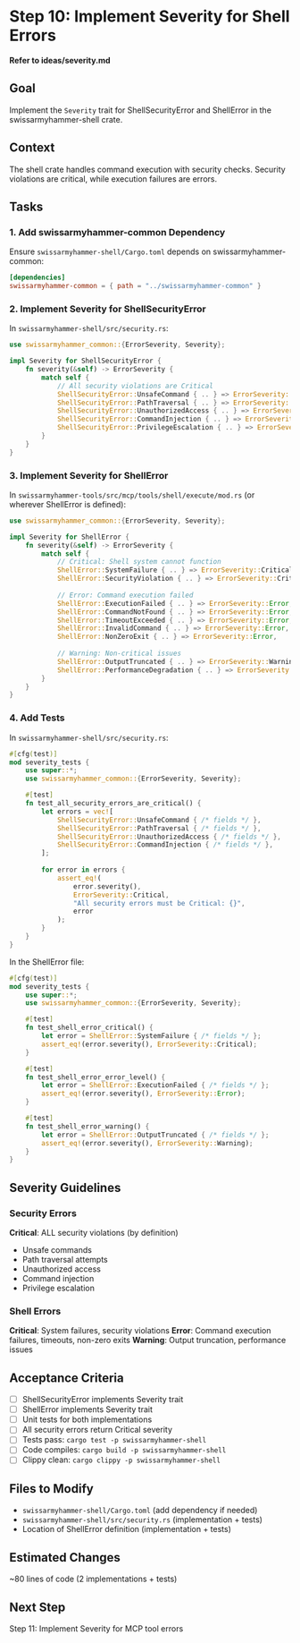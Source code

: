 # Step 10: Implement Severity for Shell Errors

**Refer to ideas/severity.md**

## Goal

Implement the `Severity` trait for ShellSecurityError and ShellError in the swissarmyhammer-shell crate.

## Context

The shell crate handles command execution with security checks. Security violations are critical, while execution failures are errors.

## Tasks

### 1. Add swissarmyhammer-common Dependency

Ensure `swissarmyhammer-shell/Cargo.toml` depends on swissarmyhammer-common:

```toml
[dependencies]
swissarmyhammer-common = { path = "../swissarmyhammer-common" }
```

### 2. Implement Severity for ShellSecurityError

In `swissarmyhammer-shell/src/security.rs`:

```rust
use swissarmyhammer_common::{ErrorSeverity, Severity};

impl Severity for ShellSecurityError {
    fn severity(&self) -> ErrorSeverity {
        match self {
            // All security violations are Critical
            ShellSecurityError::UnsafeCommand { .. } => ErrorSeverity::Critical,
            ShellSecurityError::PathTraversal { .. } => ErrorSeverity::Critical,
            ShellSecurityError::UnauthorizedAccess { .. } => ErrorSeverity::Critical,
            ShellSecurityError::CommandInjection { .. } => ErrorSeverity::Critical,
            ShellSecurityError::PrivilegeEscalation { .. } => ErrorSeverity::Critical,
        }
    }
}
```

### 3. Implement Severity for ShellError

In `swissarmyhammer-tools/src/mcp/tools/shell/execute/mod.rs` (or wherever ShellError is defined):

```rust
use swissarmyhammer_common::{ErrorSeverity, Severity};

impl Severity for ShellError {
    fn severity(&self) -> ErrorSeverity {
        match self {
            // Critical: Shell system cannot function
            ShellError::SystemFailure { .. } => ErrorSeverity::Critical,
            ShellError::SecurityViolation { .. } => ErrorSeverity::Critical,
            
            // Error: Command execution failed
            ShellError::ExecutionFailed { .. } => ErrorSeverity::Error,
            ShellError::CommandNotFound { .. } => ErrorSeverity::Error,
            ShellError::TimeoutExceeded { .. } => ErrorSeverity::Error,
            ShellError::InvalidCommand { .. } => ErrorSeverity::Error,
            ShellError::NonZeroExit { .. } => ErrorSeverity::Error,
            
            // Warning: Non-critical issues
            ShellError::OutputTruncated { .. } => ErrorSeverity::Warning,
            ShellError::PerformanceDegradation { .. } => ErrorSeverity::Warning,
        }
    }
}
```

### 4. Add Tests

In `swissarmyhammer-shell/src/security.rs`:

```rust
#[cfg(test)]
mod severity_tests {
    use super::*;
    use swissarmyhammer_common::{ErrorSeverity, Severity};

    #[test]
    fn test_all_security_errors_are_critical() {
        let errors = vec![
            ShellSecurityError::UnsafeCommand { /* fields */ },
            ShellSecurityError::PathTraversal { /* fields */ },
            ShellSecurityError::UnauthorizedAccess { /* fields */ },
            ShellSecurityError::CommandInjection { /* fields */ },
        ];
        
        for error in errors {
            assert_eq!(
                error.severity(),
                ErrorSeverity::Critical,
                "All security errors must be Critical: {}",
                error
            );
        }
    }
}
```

In the ShellError file:

```rust
#[cfg(test)]
mod severity_tests {
    use super::*;
    use swissarmyhammer_common::{ErrorSeverity, Severity};

    #[test]
    fn test_shell_error_critical() {
        let error = ShellError::SystemFailure { /* fields */ };
        assert_eq!(error.severity(), ErrorSeverity::Critical);
    }

    #[test]
    fn test_shell_error_error_level() {
        let error = ShellError::ExecutionFailed { /* fields */ };
        assert_eq!(error.severity(), ErrorSeverity::Error);
    }

    #[test]
    fn test_shell_error_warning() {
        let error = ShellError::OutputTruncated { /* fields */ };
        assert_eq!(error.severity(), ErrorSeverity::Warning);
    }
}
```

## Severity Guidelines

### Security Errors
**Critical**: ALL security violations (by definition)
- Unsafe commands
- Path traversal attempts
- Unauthorized access
- Command injection
- Privilege escalation

### Shell Errors
**Critical**: System failures, security violations
**Error**: Command execution failures, timeouts, non-zero exits
**Warning**: Output truncation, performance issues

## Acceptance Criteria

- [ ] ShellSecurityError implements Severity trait
- [ ] ShellError implements Severity trait
- [ ] Unit tests for both implementations
- [ ] All security errors return Critical severity
- [ ] Tests pass: `cargo test -p swissarmyhammer-shell`
- [ ] Code compiles: `cargo build -p swissarmyhammer-shell`
- [ ] Clippy clean: `cargo clippy -p swissarmyhammer-shell`

## Files to Modify

- `swissarmyhammer-shell/Cargo.toml` (add dependency if needed)
- `swissarmyhammer-shell/src/security.rs` (implementation + tests)
- Location of ShellError definition (implementation + tests)

## Estimated Changes

~80 lines of code (2 implementations + tests)

## Next Step

Step 11: Implement Severity for MCP tool errors
